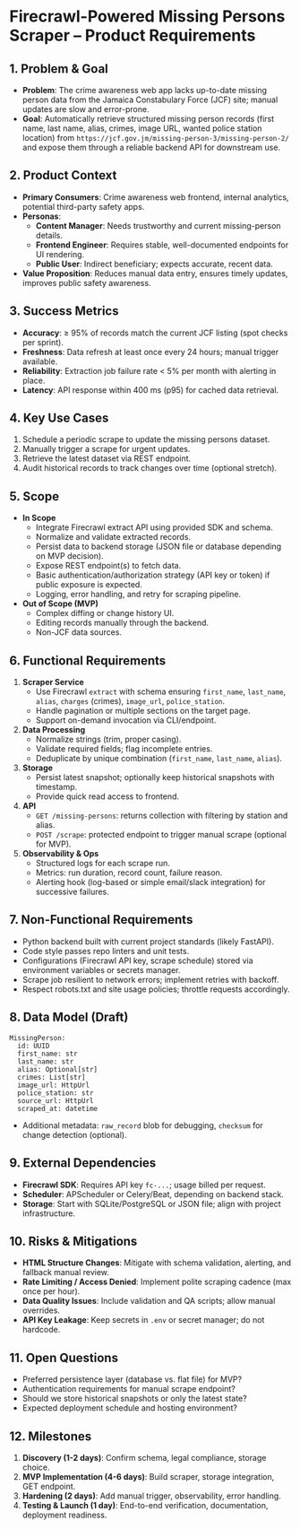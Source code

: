 # Firecrawl-Powered Missing Persons Scraper – Product Requirements

## 1. Problem & Goal
- **Problem**: The crime awareness web app lacks up-to-date missing person data from the Jamaica Constabulary Force (JCF) site; manual updates are slow and error-prone.
- **Goal**: Automatically retrieve structured missing person records (first name, last name, alias, crimes, image URL, wanted police station location) from `https://jcf.gov.jm/missing-person-3/missing-person-2/` and expose them through a reliable backend API for downstream use.

## 2. Product Context
- **Primary Consumers**: Crime awareness web frontend, internal analytics, potential third-party safety apps.
- **Personas**:
  - **Content Manager**: Needs trustworthy and current missing-person details.
  - **Frontend Engineer**: Requires stable, well-documented endpoints for UI rendering.
  - **Public User**: Indirect beneficiary; expects accurate, recent data.
- **Value Proposition**: Reduces manual data entry, ensures timely updates, improves public safety awareness.

## 3. Success Metrics
- **Accuracy**: ≥ 95% of records match the current JCF listing (spot checks per sprint).
- **Freshness**: Data refresh at least once every 24 hours; manual trigger available.
- **Reliability**: Extraction job failure rate < 5% per month with alerting in place.
- **Latency**: API response within 400 ms (p95) for cached data retrieval.

## 4. Key Use Cases
1. Schedule a periodic scrape to update the missing persons dataset.
2. Manually trigger a scrape for urgent updates.
3. Retrieve the latest dataset via REST endpoint.
4. Audit historical records to track changes over time (optional stretch).

## 5. Scope
- **In Scope**
  - Integrate Firecrawl extract API using provided SDK and schema.
  - Normalize and validate extracted records.
  - Persist data to backend storage (JSON file or database depending on MVP decision).
  - Expose REST endpoint(s) to fetch data.
  - Basic authentication/authorization strategy (API key or token) if public exposure is expected.
  - Logging, error handling, and retry for scraping pipeline.
- **Out of Scope (MVP)**
  - Complex diffing or change history UI.
  - Editing records manually through the backend.
  - Non-JCF data sources.

## 6. Functional Requirements
1. **Scraper Service**
   - Use Firecrawl `extract` with schema ensuring `first_name`, `last_name`, `alias`, `charges` (crimes), `image_url`, `police_station`.
   - Handle pagination or multiple sections on the target page.
   - Support on-demand invocation via CLI/endpoint.
2. **Data Processing**
   - Normalize strings (trim, proper casing).
   - Validate required fields; flag incomplete entries.
   - Deduplicate by unique combination (`first_name`, `last_name`, `alias`).
3. **Storage**
   - Persist latest snapshot; optionally keep historical snapshots with timestamp.
   - Provide quick read access to frontend.
4. **API**
   - `GET /missing-persons`: returns collection with filtering by station and alias.
   - `POST /scrape`: protected endpoint to trigger manual scrape (optional for MVP).
5. **Observability & Ops**
   - Structured logs for each scrape run.
   - Metrics: run duration, record count, failure reason.
   - Alerting hook (log-based or simple email/slack integration) for successive failures.

## 7. Non-Functional Requirements
- Python backend built with current project standards (likely FastAPI).
- Code style passes repo linters and unit tests.
- Configurations (Firecrawl API key, scrape schedule) stored via environment variables or secrets manager.
- Scrape job resilient to network errors; implement retries with backoff.
- Respect robots.txt and site usage policies; throttle requests accordingly.

## 8. Data Model (Draft)
```
MissingPerson:
  id: UUID
  first_name: str
  last_name: str
  alias: Optional[str]
  crimes: List[str]
  image_url: HttpUrl
  police_station: str
  source_url: HttpUrl
  scraped_at: datetime
```
- Additional metadata: `raw_record` blob for debugging, `checksum` for change detection (optional).

## 9. External Dependencies
- **Firecrawl SDK**: Requires API key `fc-...`; usage billed per request.
- **Scheduler**: APScheduler or Celery/Beat, depending on backend stack.
- **Storage**: Start with SQLite/PostgreSQL or JSON file; align with project infrastructure.

## 10. Risks & Mitigations
- **HTML Structure Changes**: Mitigate with schema validation, alerting, and fallback manual review.
- **Rate Limiting / Access Denied**: Implement polite scraping cadence (max once per hour).
- **Data Quality Issues**: Include validation and QA scripts; allow manual overrides.
- **API Key Leakage**: Keep secrets in `.env` or secret manager; do not hardcode.

## 11. Open Questions
- Preferred persistence layer (database vs. flat file) for MVP?
- Authentication requirements for manual scrape endpoint?
- Should we store historical snapshots or only the latest state?
- Expected deployment schedule and hosting environment?

## 12. Milestones
1. **Discovery (1-2 days)**: Confirm schema, legal compliance, storage choice.
2. **MVP Implementation (4-6 days)**: Build scraper, storage integration, GET endpoint.
3. **Hardening (2 days)**: Add manual trigger, observability, error handling.
4. **Testing & Launch (1 day)**: End-to-end verification, documentation, deployment readiness.

